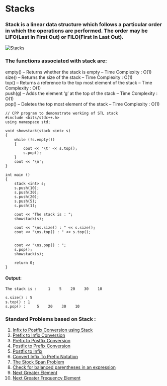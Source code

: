 # Stacks

### Stack is a linear data structure which follows a particular order in which the operations are performed. The order may be LIFO(Last In First Out) or FILO(First In Last Out).

![Stacks](https://miro.medium.com/max/1088/1*5kJdbFLjHufBfHlI5b84PA.png)

### The functions associated with stack are:

empty() – Returns whether the stack is empty – Time Complexity : O(1)  
size() – Returns the size of the stack – Time Complexity : O(1)  
top() – Returns a reference to the top most element of the stack – Time Complexity : O(1)  
push(g) – Adds the element ‘g’ at the top of the stack – Time Complexity : O(1)  
pop() – Deletes the top most element of the stack – Time Complexity : O(1)

```
// CPP program to demonstrate working of STL stack
#include <bits/stdc++.h>
using namespace std;

void showstack(stack <int> s)
{
	while (!s.empty())
	{
		cout << '\t' << s.top();
		s.pop();
	}
	cout << '\n';
}

int main ()
{
	stack <int> s;
	s.push(10);
	s.push(30);
	s.push(20);
	s.push(5);
	s.push(1);

	cout << "The stack is : ";
	showstack(s);

	cout << "\ns.size() : " << s.size();
	cout << "\ns.top() : " << s.top();


	cout << "\ns.pop() : ";
	s.pop();
	showstack(s);

	return 0;
}
```

#### Output:

```
The stack is :     1    5    20    30    10

s.size() : 5
s.top() : 1
s.pop() :     5    20    30    10
```

### Standard Problems based on Stack :

1. [Infix to Postfix Conversion using Stack](https://www.geeksforgeeks.org/stack-set-2-infix-to-postfix/)
2. [Prefix to Infix Conversion](https://www.geeksforgeeks.org/prefix-infix-conversion/)
3. [Prefix to Postfix Conversion](https://www.geeksforgeeks.org/prefix-postfix-conversion/)
4. [Postfix to Prefix Conversion](https://www.geeksforgeeks.org/postfix-prefix-conversion/)
5. [Postfix to Infix](https://www.geeksforgeeks.org/postfix-to-infix/)
6. [Convert Infix To Prefix Notation](https://www.geeksforgeeks.org/convert-infix-prefix-notation/)
7. [The Stock Span Problem](https://www.geeksforgeeks.org/the-stock-span-problem/)
8. [Check for balanced parentheses in an expression](https://www.geeksforgeeks.org/check-for-balanced-parentheses-in-an-expression/)
9. [Next Greater Element](https://www.geeksforgeeks.org/next-greater-element/)
10. [Next Greater Frequency Element](https://www.geeksforgeeks.org/next-greater-frequency-element/)
